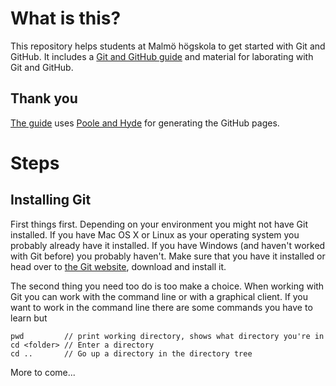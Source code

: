 # What is this?

This repository helps students at Malmö högskola to get started with Git and GitHub. It includes a [Git and GitHub guide](https://fhall.github.io/da336a/) and material for laborating with Git and GitHub.

## Thank you

[The guide](https://fhall.github.io/da336a/) uses [Poole and Hyde](https://github.com/poole/hyde) for generating the GitHub pages.

# Steps

## Installing Git

First things first. Depending on your environment you might not have Git installed. If you have Mac OS X or Linux as your operating system you probably already have it installed. If you have Windows (and haven't worked with Git before) you probably haven't. Make sure that you have it installed or head over to [the Git website](http://www.git-scm.com/), download and install it.

The second thing you need too do is too make a choice. When working with Git you can work with the command line or with a graphical client. If you want to work in the command line there are some commands you have to learn but


```
pwd         // print working directory, shows what directory you're in
cd <folder> // Enter a directory
cd ..       // Go up a directory in the directory tree
```

More to come...